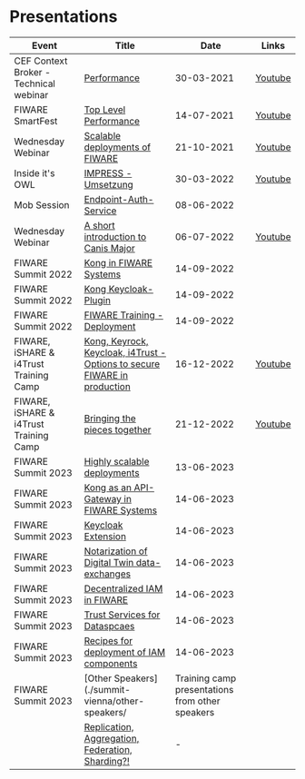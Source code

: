# Presentations

|Event|Title|Date|Links|
|--|---|--|--|
| CEF Context Broker - Technical webinar | [Performance](./cef/) | 30-03-2021 | [Youtube](https://www.youtube.com/watch?v=26i-DZVBgh8) |
|FIWARE SmartFest| [Top Level Performance](./smart-fest/) | 14-07-2021 | [Youtube](https://www.youtube.com/watch?v=ByGVkF6XwVw) |
| Wednesday Webinar | [Scalable deployments of FIWARE](./wednesday-webinar/scalability/) | 21-10-2021 | [Youtube](https://www.youtube.com/watch?v=WUman6Mnx58) |
| Inside it's OWL | [IMPRESS - Umsetzung](./inside-owl/) | 30-03-2022 | [Youtube](https://www.youtube.com/watch?v=lMnrUkdMf4M) |
| Mob Session | [Endpoint-Auth-Service](./endpoint-auth-service/) | 08-06-2022 | |
| Wednesday Webinar | [A short introduction to Canis Major](./wednesday-webinar/canismajor/) | 06-07-2022 | [Youtube](https://www.youtube.com/watch?v=R6dI8tTtLNQ) |
| FIWARE Summit 2022 | [Kong in FIWARE Systems](./summit-gran-canaria/kong/FGS22-Kong.pdf) | 14-09-2022 | |
| FIWARE Summit 2022 | [Kong Keycloak-Plugin](./summit-gran-canaria/keycloak/FGS22-Keycloak.pdf) | 14-09-2022 | |
| FIWARE Summit 2022 | [FIWARE Training - Deployment](./summit-gran-canaria/deployment/FIWARE_Training_Getting-started.pdf) | 14-09-2022 | |
| FIWARE, iSHARE & i4Trust Training Camp | [Kong, Keyrock, Keycloak, i4Trust - Options to secure FIWARE in production](./i4trust-training-camp/Options-to-secure.pptx.pdf) | 16-12-2022 | [Youtube](https://www.youtube.com/watch?v=8ZefBcGFOXI&list=PLykpeOnHBQ_B2ommj-SNgW_ISiHOemWvs&index=4)|
| FIWARE, iSHARE & i4Trust Training Camp | [Bringing the pieces together](./i4trust-training-camp/reference-example.pdf) | 21-12-2022 | [Youtube](https://www.youtube.com/watch?v=l5GoMuXBofQ)|
| FIWARE Summit 2023 | [Highly scalable deployments](./summit-vienna/scalable-deployments/7.-FIWARE%20Training_Highly-scalable%20Context%20Broker%20deployments%20on%20Kubernetes.pdf) | 13-06-2023 | |
| FIWARE Summit 2023 | [Kong as an API-Gateway in FIWARE Systems](./summit-vienna/kong-in-fiware/9.-FIWARE%20Training_Kong%20as%20an%20API-Gateway%20in%20FIWARE%20systems%20protecting%20and%20monitoring%20endpoints.pdf) | 14-06-2023 | |
| FIWARE Summit 2023 | [Keycloak Extension](./summit-vienna/keycloak-extension/10.-FIWARE%20Training_Keycloak%20extension.pdf) | 14-06-2023 | | 
| FIWARE Summit 2023 | [Notarization of Digital Twin data-exchanges](./summit-vienna/canis-major/12.-FIWARE%20Training_Notarization%20of%20digital%20twin%20data%20exchanges%20using%20blockchain%20Canis%20Major.pdf) | 14-06-2023 | | 
| FIWARE Summit 2023 | [Decentralized IAM in FIWARE](./summit-vienna/trust-and-iam/13%20FIWARE%20Training%20Trust-Identity%20and%20Access%20Management.pdf) | 14-06-2023 | | 
| FIWARE Summit 2023 | [Trust Services for Dataspcaes](./summit-vienna/trust-services-for-dataspaces/14%20FIWARE%20Training_Trust%20Services%20for%20Data%20Spaces.pdf) | 14-06-2023 | | 
| FIWARE Summit 2023 | [Recipes for deployment of IAM components](./summit-vienna/iam-deployment/16.-FIWARE%20Training_Recipes%20for%20deployment%20of%20IAM%20components%20on%20Kubernetes.pdf) | 14-06-2023 | | 
| FIWARE Summit 2023 | [Other Speakers](./summit-vienna/other-speakers/ | Training camp presentations from other speakers | 
| | [Replication, Aggregation, Federation, Sharding?!](./ops/agg-fed-rep-shard/) | - | |